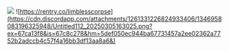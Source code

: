 ![](https://cdn.discordapp.com/attachments/1261331226824933406/1346955430341116005/Untitled111_20250305161951.png?ex=67ca117f&is=67c8bfff&hm=bbd443ae116b3178119799fbe4e726525b9e8a8a1e6f0a4365d0ccff30369585&)
![https://rentry.co/limblesscorpse](https://cdn.discordapp.com/attachments/1261331226824933406/1346958083196325948/Untitled112_20250305163025.png?ex=67ca13f8&is=67c8c278&hm=5def050ec944ba67731457a2ee02362a7752b2adccb4c57f4a16bb3df13aa8a6&)
